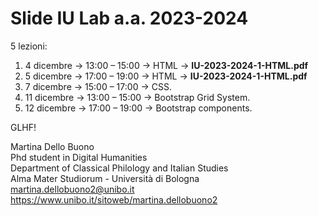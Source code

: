 # Slide IU Lab a.a. 2023-2024

5 lezioni:

1. 4 dicembre → 13:00 – 15:00 → HTML → <b>IU-2023-2024-1-HTML.pdf</b>
2. 5 dicembre → 17:00 – 19:00 → HTML → <b>IU-2023-2024-1-HTML.pdf</b>
3. 7 dicembre → 15:00 – 17:00 → CSS.
4. 11 dicembre → 13:00 – 15:00 → Bootstrap Grid System.
5. 12 dicembre → 17:00 – 19:00 → Bootstrap components. 

GLHF!

Martina Dello Buono
<br>
Phd student in Digital Humanities
<br>
Department of Classical Philology and Italian Studies
<br>
Alma Mater Studiorum - Università di Bologna
<br>
martina.dellobuono2@unibo.it
<br>
https://www.unibo.it/sitoweb/martina.dellobuono2
